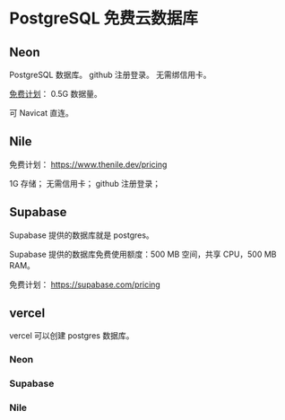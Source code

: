 # PostgreSQL 免费云数据库

## Neon

PostgreSQL 数据库。
github 注册登录。
无需绑信用卡。

[免费计划](https://neon.tech/pricing)：
0.5G 数据量。

可 Navicat 直连。

## Nile

免费计划：
https://www.thenile.dev/pricing

1G 存储；
无需信用卡；
github 注册登录；

## Supabase

Supabase 提供的数据库就是 postgres。

Supabase 提供的数据库免费使用额度：500 MB 空间，共享 CPU，500 MB RAM。

免费计划：
https://supabase.com/pricing


## vercel

vercel 可以创建 postgres 数据库。

### Neon
### Supabase
### Nile